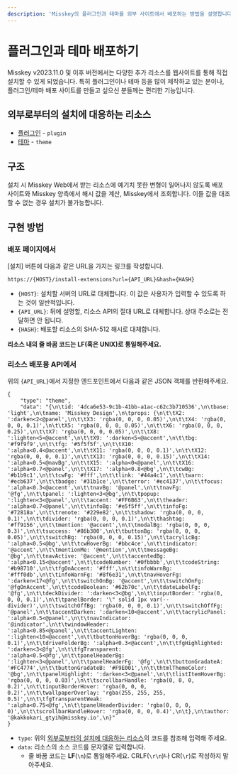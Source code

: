 ```yaml
---
description: 'Misskey의 플러그인과 테마를 외부 사이트에서 배포하는 방법을 설명합니다.'
---
```


# 플러그인과 테마 배포하기
Misskey v2023.11.0 및 이후 버전에서는 다양한 추가 리소스를 웹사이트를 통해 직접 설치할 수 있게 되었습니다. 특히 플러그인이나 테마 등을 많이 제작하고 있는 분이나, 플러그인/테마 배포 사이트를 만들고 싶으신 분들께는 편리한 기능입니다.

## 외부로부터의 설치에 대응하는 리소스
- [플러그인](./create-plugin.md) - `plugin`
- [테마](../features/theme.md) - `theme`

## 구조
설치 시 Misskey Web에서 받는 리소스에 예기치 못한 변형이 일어나지 않도록 배포 사이트와 Misskey 양측에서 해시 값을 계산, Misskey에서 조회합니다.
이들 값을 대조할 수 없는 경우 설치가 불가능합니다.

## 구현 방법
### 배포 페이지에서
\[설치\] 버튼에 다음과 같은 URL을 가지는 링크를 작성합니다.
```:no-line-numbers
https://{HOST}/install-extensions?url={API_URL}&hash={HASH}
```
- `{HOST}`: 설치할 서버의 URL로 대체합니다. 이 값은 사용자가 입력할 수 있도록 하는 것이 일반적입니다.
- `{API_URL}`: 뒤에 설명할, 리소스 API의 절대 URL로 대체합니다. 상대 주소로는 전달하면 안 됩니다.
- `{HASH}`: 배포할 리소스의 SHA-512 해시로 대체합니다.

**리소스 내의 줄 바꿈 코드는 LF(혹은 UNIX)로 통일해주세요.**

### 리소스 배포용 API에서
위의 `{API_URL}`에서 지정한 엔드포인트에서 다음과 같은 JSON 객체를 반환해주세요.
```json:no-line-numbers
{
    "type": "theme",    
    "data": "{\n\tid: '4dca6e53-9c1b-41bb-a1ac-c62c3b710536',\n\tbase: 'light',\n\tname: 'Misskey Design',\n\tprops: {\n\t\tX2: ':darken<2<@panel',\n\t\tX3: 'rgba(0, 0, 0, 0.05)',\n\t\tX4: 'rgba(0, 0, 0, 0.1)',\n\t\tX5: 'rgba(0, 0, 0, 0.05)',\n\t\tX6: 'rgba(0, 0, 0, 0.25)',\n\t\tX7: 'rgba(0, 0, 0, 0.05)',\n\t\tX8: ':lighten<5<@accent',\n\t\tX9: ':darken<5<@accent',\n\t\tbg: '#f9f9f9',\n\t\tfg: '#5f5f5f',\n\t\tX10: ':alpha<0.4<@accent',\n\t\tX11: 'rgba(0, 0, 0, 0.1)',\n\t\tX12: 'rgba(0, 0, 0, 0.1)',\n\t\tX13: 'rgba(0, 0, 0, 0.15)',\n\t\tX14: ':alpha<0.5<@navBg',\n\t\tX15: ':alpha<0<@panel',\n\t\tX16: ':alpha<0.7<@panel',\n\t\tX17: ':alpha<0.8<@bg',\n\t\tcwBg: '#b1b9c1',\n\t\tcwFg: '#fff',\n\t\tlink: '#44a4c1',\n\t\twarn: '#ecb637',\n\t\tbadge: '#31b1ce',\n\t\terror: '#ec4137',\n\t\tfocus: ':alpha<0.3<@accent',\n\t\tnavBg: '@panel',\n\t\tnavFg: '@fg',\n\t\tpanel: ':lighten<3<@bg',\n\t\tpopup: ':lighten<3<@panel',\n\t\taccent: '#FF6B63',\n\t\theader: ':alpha<0.7<@panel',\n\t\tinfoBg: '#e5f5ff',\n\t\tinfoFg: '#72818a',\n\t\trenote: '#229e82',\n\t\tshadow: 'rgba(0, 0, 0, 0.1)',\n\t\tdivider: 'rgba(0, 0, 0, 0.1)',\n\t\thashtag: '#ff9156',\n\t\tmention: '@accent',\n\t\tmodalBg: 'rgba(0, 0, 0, 0.3)',\n\t\tsuccess: '#86b300',\n\t\tbuttonBg: 'rgba(0, 0, 0, 0.05)',\n\t\tswitchBg: 'rgba(0, 0, 0, 0.15)',\n\t\tacrylicBg: ':alpha<0.5<@bg',\n\t\tcwHoverBg: '#bbc4ce',\n\t\tindicator: '@accent',\n\t\tmentionMe: '@mention',\n\t\tmessageBg: '@bg',\n\t\tnavActive: '@accent',\n\t\taccentedBg: ':alpha<0.15<@accent',\n\t\tcodeNumber: '#0fbbbb',\n\t\tcodeString: '#b98710',\n\t\tfgOnAccent: '#fff',\n\t\tinfoWarnBg: '#fff0db',\n\t\tinfoWarnFg: '#8f6e31',\n\t\tnavHoverFg: ':darken<17<@fg',\n\t\tswitchOnBg: '@accent',\n\t\tswitchOnFg: '@fgOnAccent',\n\t\tcodeBoolean: '#62b70c',\n\t\tdateLabelFg: '@fg',\n\t\tdeckDivider: ':darken<3<@bg',\n\t\tinputBorder: 'rgba(0, 0, 0, 0.1)',\n\t\tpanelBorder: '\" solid 1px var(--divider)',\n\t\tswitchOffBg: 'rgba(0, 0, 0, 0.1)',\n\t\tswitchOffFg: '@panel',\n\t\taccentDarken: ':darken<10<@accent',\n\t\tacrylicPanel: ':alpha<0.5<@panel',\n\t\tnavIndicator: '@indicator',\n\t\twindowHeader: ':alpha<0.85<@panel',\n\t\taccentLighten: ':lighten<10<@accent',\n\t\tbuttonHoverBg: 'rgba(0, 0, 0, 0.1)',\n\t\tdriveFolderBg: ':alpha<0.3<@accent',\n\t\tfgHighlighted: ':darken<3<@fg',\n\t\tfgTransparent: ':alpha<0.5<@fg',\n\t\tpanelHeaderBg: ':lighten<3<@panel',\n\t\tpanelHeaderFg: '@fg',\n\t\tbuttonGradateA: '#FC4774',\n\t\tbuttonGradateB: '#F9E001',\n\t\thtmlThemeColor: '@bg',\n\t\tpanelHighlight: ':darken<3<@panel',\n\t\tlistItemHoverBg: 'rgba(0, 0, 0, 0.03)',\n\t\tscrollbarHandle: 'rgba(0, 0, 0, 0.2)',\n\t\tinputBorderHover: 'rgba(0, 0, 0, 0.2)',\n\t\twallpaperOverlay: 'rgba(255, 255, 255, 0.5)',\n\t\tfgTransparentWeak: ':alpha<0.75<@fg',\n\t\tpanelHeaderDivider: 'rgba(0, 0, 0, 0)',\n\t\tscrollbarHandleHover: 'rgba(0, 0, 0, 0.4)',\n\t},\n\tauthor: '@kakkokari_gtyih@misskey.io',\n}"
}
```
- `type`: 위의 [외부로부터의 설치에 대응하는 리소스](#외부로부터의-설치에-대응하는-리소스)의 코드를 참조해 입력해 주세요.
- `data`: 리소스의 소스 코드를 문자열로 입력합니다.
  - 줄 바꿈 코드는 **LF**(`\n`)로 통일해주세요. CRLF(`\r\n`)나 CR(`\r`)로 작성하지 말아주세요.